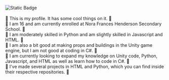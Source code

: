 
![Static Badge](https://img.shields.io/badge/Spencer%20Langdon-Nora%20Frances%20Henderson-azure)<br><br>
🎊 This is my profile. It has some cool things on it. 🎊<br> 
🏫 I am 16 and am currently enrolled at Nora Frances Henderson Secondary School. 🏫<br>
💪 I am moderately skilled in Python and am slightly skilled in Javascript and HTML. 💪<br>
🦾 I am also a bit good at making props and buildings in the Unity game engine, but I am not good at coding in C#. 🦾<br>
🧠 I am currently looking to expand my knowledge on Unity code, Python, Javascript, and HTML as well as learn how to code in C#. 🧠<br>
📁 I've made several projects in HTML and Python, which you can find inside their respective repositories. 📁
